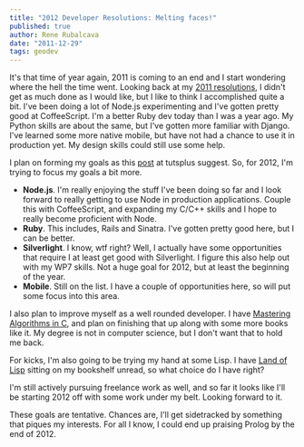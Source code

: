 ```yaml
---
title: "2012 Developer Resolutions: Melting faces!"
published: true
author: Rene Rubalcava
date: "2011-12-29"
tags: geodev
---
```


It's that time of year again, 2011 is coming to an end and I start wondering where the hell the time went. Looking back at my [2011 resolutions](http://odoe.net/blog/?p=124), I didn't get as much done as I would like, but I like to think I accomplished quite a bit. I've been doing a lot of Node.js experimenting and I've gotten pretty good at CoffeeScript. I'm a better Ruby dev today than I was a year ago. My Python skills are about the same, but I've gotten more familiar with Django. I've learned some more native mobile, but have not had a chance to use it in production yet. My design skills could still use some help.

I plan on forming my goals as this [post](http://net.tutsplus.com/articles/general/ten-new-years-resolutions-every-web-developer-should-make/) at tutsplus suggest. So, for 2012, I'm trying to focus my goals a bit more.

- **Node.js**. I'm really enjoying the stuff I've been doing so far and I look forward to really getting to use Node in production applications. Couple this with CoffeeScript, and expanding my C/C++ skills and I hope to really become proficient with Node.
- **Ruby**. This includes, Rails and Sinatra. I've gotten pretty good here, but I can be better.
- **Silverlight**. I know, wtf right? Well, I actually have some opportunities that require I at least get good with Silverlight. I figure this also help out with my WP7 skills. Not a huge goal for 2012, but at least the beginning of the year.
- **Mobile**. Still on the list. I have a couple of opportunities here, so will put some focus into this area.

I also plan to improve myself as a well rounded developer. I have [Mastering Algorithms in C](http://www.amazon.com/gp/product/1565924533/ref=as_li_ss_tl?ie=UTF8&tag=odoenet-20&linkCode=as2&camp=1789&creative=390957&creativeASIN=1565924533), and plan on finishing that up along with some more books like it. My degree is not in computer science, but I don't want that to hold me back.

For kicks, I'm also going to be trying my hand at some Lisp. I have [Land of Lisp](http://www.amazon.com/gp/product/1593272812/ref=as_li_ss_tl?ie=UTF8&tag=odoenet-20&linkCode=as2&camp=1789&creative=390957&creativeASIN=1593272812) sitting on my bookshelf unread, so what choice do I have right?

I'm still actively pursuing freelance work as well, and so far it looks like I'll be starting 2012 off with some work under my belt. Looking forward to it.

These goals are tentative. Chances are, I'll get sidetracked by something that piques my interests. For all I know, I could end up praising Prolog by the end of 2012.

